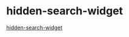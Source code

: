 # hidden-search-widget
[hidden-search-widget](https://beescuit9510.github.io/hidden-search-widget/)
